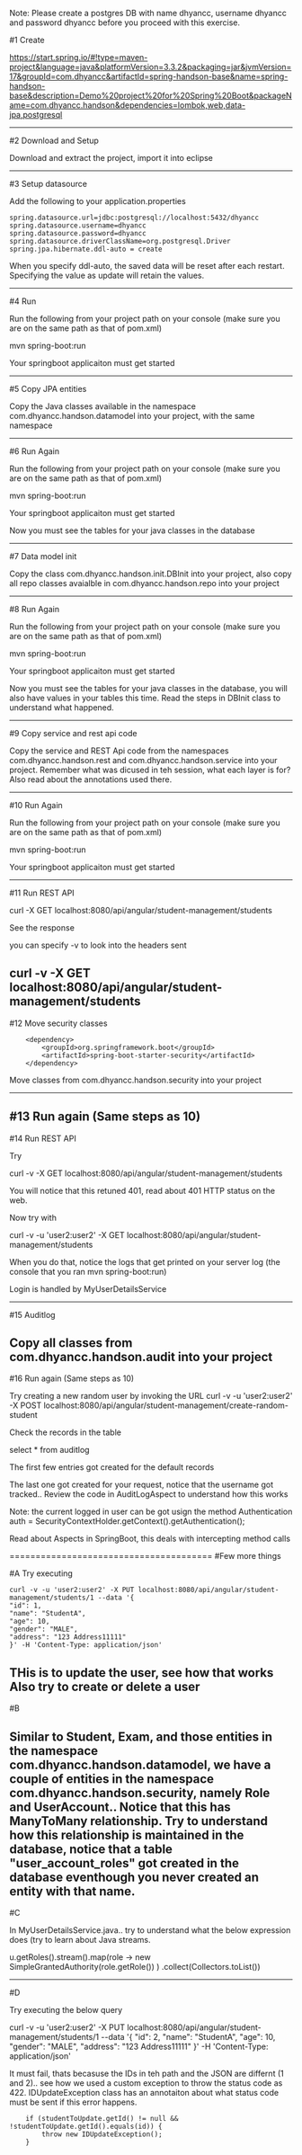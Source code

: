 Note: Please create a postgres DB with name dhyancc, username dhyancc and password dhyancc before you proceed with this exercise.

#1 Create 


https://start.spring.io/#!type=maven-project&language=java&platformVersion=3.3.2&packaging=jar&jvmVersion=17&groupId=com.dhyancc&artifactId=spring-handson-base&name=spring-handson-base&description=Demo%20project%20for%20Spring%20Boot&packageName=com.dhyancc.handson&dependencies=lombok,web,data-jpa,postgresql

-------
#2 Download and Setup


Download and extract the project, import it into eclipse

-------
#3 Setup datasource

Add the following to your application.properties

	spring.datasource.url=jdbc:postgresql://localhost:5432/dhyancc
	spring.datasource.username=dhyancc
	spring.datasource.password=dhyancc
	spring.datasource.driverClassName=org.postgresql.Driver
	spring.jpa.hibernate.ddl-auto = create


When you specify ddl-auto, the saved data will be reset after each restart. Specifying the value as update will retain the values.

-------
#4 Run

Run the following from your project path on your console (make sure you are on the same path as that of pom.xml)

mvn spring-boot:run

Your springboot applicaiton must get started

-------
#5 Copy JPA entities

Copy the Java classes available in the namespace com.dhyancc.handson.datamodel into your project, with the same namespace

-------
#6 Run Again

Run the following from your project path on your console (make sure you are on the same path as that of pom.xml)

mvn spring-boot:run

Your springboot applicaiton must get started

Now you must see the tables for your java classes in the database

------
#7 Data model init

Copy the class com.dhyancc.handson.init.DBInit into your project, also copy all repo classes avaialble in com.dhyancc.handson.repo into your project

-------
#8 Run Again

Run the following from your project path on your console (make sure you are on the same path as that of pom.xml)

mvn spring-boot:run

Your springboot applicaiton must get started

Now you must see the tables for your java classes in the database, you will also have values in your tables this time. Read the steps in DBInit class to understand what happened.

-------
#9 Copy service and rest api code

Copy the service and REST Api code from the namespaces com.dhyancc.handson.rest and com.dhyancc.handson.service into your project. Remember what was dicused in teh session, what each layer is for? Also read about the annotations used there.

-------
#10 Run Again

Run the following from your project path on your console (make sure you are on the same path as that of pom.xml)

mvn spring-boot:run

Your springboot applicaiton must get started

-------
#11 Run REST API

curl  -X GET localhost:8080/api/angular/student-management/students

See the response

you can specify -v to look into the headers sent

curl -v  -X GET localhost:8080/api/angular/student-management/students
-------
#12 Move security classes


		<dependency>
			<groupId>org.springframework.boot</groupId>
			<artifactId>spring-boot-starter-security</artifactId>
		</dependency>
		
Move classes from com.dhyancc.handson.security into your project
		
-------
#13 Run again (Same steps as 10)
------
#14 Run REST API

Try

curl -v  -X GET localhost:8080/api/angular/student-management/students

You will notice that this retuned 401, read about 401 HTTP status on the web.

Now try with 

curl -v -u 'user2:user2' -X GET localhost:8080/api/angular/student-management/students

When you do that, notice the logs that get printed on your server log (the console that you ran mvn spring-boot:run)

Login is handled by MyUserDetailsService


------
#15 Auditlog

Copy all classes from com.dhyancc.handson.audit into your project
-------
#16 Run again (Same steps as 10)
 
 
 Try creating a new random user by invoking the URL
 curl -v  -u 'user2:user2' -X POST localhost:8080/api/angular/student-management/create-random-student 
 
 Check the records in the table 
 
 select * from auditlog
 
 The first few entries got created for the default records
 
 The last one got created for your request, notice that the username got tracked.. Review the code in AuditLogAspect to understand how this works
 
 Note: the current logged in user can be got usign the method Authentication auth = SecurityContextHolder.getContext().getAuthentication();

Read about Aspects in SpringBoot, this deals with intercepting method calls




=======================================
#Few more things

#A
Try executing 

	curl -v -u 'user2:user2' -X PUT localhost:8080/api/angular/student-management/students/1 --data '{
	"id": 1,
	"name": "StudentA",
	"age": 10,
	"gender": "MALE",
	"address": "123 Address11111"
	}' -H 'Content-Type: application/json'

THis is to update the user, see how that works
Also try to create or delete  a user
------------------
#B 

Similar to Student, Exam, and those entities in the namespace com.dhyancc.handson.datamodel, we have a couple of entities in the namespace com.dhyancc.handson.security, namely Role and UserAccount.. Notice that this has ManyToMany relationship. Try to understand how this relationship is maintained in the database, notice that a table "user_account_roles" got created in the database eventhough you never created an entity with that name.
-----------------

#C

In MyUserDetailsService.java.. try to understand what the below expression does (try to learn about Java streams.

u.getRoles().stream().map(role -> 
		new SimpleGrantedAuthority(role.getRole())
	)
	.collect(Collectors.toList())

------------------
#D

Try executing the below query

curl -v -u 'user2:user2' -X PUT localhost:8080/api/angular/student-management/students/1 --data '{
"id": 2,
"name": "StudentA",
"age": 10,
"gender": "MALE",
"address": "123 Address11111"
}' -H 'Content-Type: application/json'



It must fail, thats becasuse the IDs in teh path and the JSON are differnt (1 and 2).. see how we used a custom exception to throw the status code as 422.  IDUpdateException class has an annotaiton about what status code must be sent if this error happens.

		if (studentToUpdate.getId() != null && !studentToUpdate.getId().equals(id)) {
			throw new IDUpdateException();
		}


